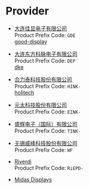 # Provider

- [大连佳显电子有限公司](https://good-display.com)
  <br>Product Prefix Code: `GDE`
  <br>[good-display](good-display)

- [大连东方科脉电子有限公司](https://china-epaper.com)
  <br>Product Prefix Code: `DEP`
  <br>[dke](dke)

- [合力泰科技股份有限公司](http://www.holitech.net)
  <br>Product Prefix Code: `HINK-`
  <br>[holitech](holitech)

- [元太科技股份有限公司](https://www.eink.com)
  <br>Product Prefix Code: `EINK-`

- [盛辉电子（国际）有限公司](http://www.lcdmaker.com)
  <br>Product Prefix Code: `TINK-`

- [无锡威峰科技股份有限公司](http://www.wf-tech.com)
  <br>Product Prefix Code: `WF`

- [Riverdi](https://riverdi.com)
  <br>Product Prefix Code: `RiEPD-`

- [Midas Displays](https://www.midasdisplays.com)
